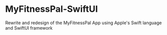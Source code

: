 # MyFitnessPal-SwiftUI
Rewrite and redesign of the MyFitnessPal App using Apple's Swift language and SwiftUI framework
